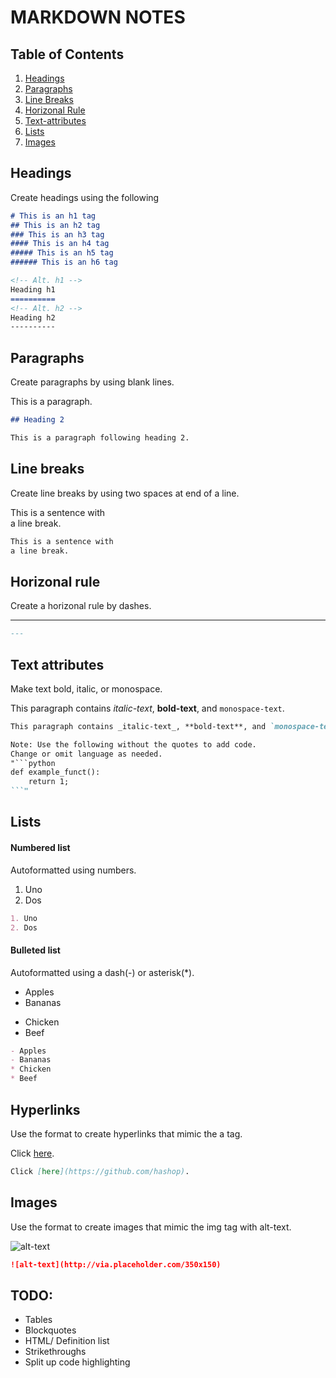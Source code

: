 MARKDOWN NOTES
==============

## Table of Contents
1. [Headings](#headings)
2. [Paragraphs](#paragraphs)
3. [Line Breaks](#line-breaks)
4. [Horizonal Rule](#horizonal-rule)
5. [Text-attributes](#text-attributes)
6. [Lists](#lists)
7. [Images](#images)

## Headings
Create headings using the following

```md
# This is an h1 tag
## This is an h2 tag
### This is an h3 tag
#### This is an h4 tag
##### This is an h5 tag
###### This is an h6 tag

<!-- Alt. h1 -->
Heading h1
==========
<!-- Alt. h2 -->
Heading h2
----------
```

## Paragraphs
Create paragraphs by using blank lines.

This is a paragraph.

```md
## Heading 2

This is a paragraph following heading 2.
```

## Line breaks
Create line breaks by using two spaces at end of a line.

This is a sentence with  
a line break.

```md
This is a sentence with  
a line break.
```

## Horizonal rule
Create a horizonal rule by dashes.

---

```md
---
```

## Text attributes
Make text bold, italic, or monospace.

This paragraph contains _italic-text_, **bold-text**, and `monospace-text`.

```md
This paragraph contains _italic-text_, **bold-text**, and `monospace-text`.

Note: Use the following without the quotes to add code. 
Change or omit language as needed.
"```python 
def example_funct():
	return 1;
```"
```

## Lists

#### Numbered list
Autoformatted using numbers.
1. Uno
2. Dos
```md
1. Uno
2. Dos
```

#### Bulleted list
Autoformatted using a dash(-) or asterisk(*).
- Apples
- Bananas
* Chicken
* Beef
```md
- Apples
- Bananas
* Chicken
* Beef
```


## Hyperlinks
Use the format to create hyperlinks that mimic the a tag.

Click [here](https://github.com/hashop).
```md
Click [here](https://github.com/hashop).
```

## Images
Use the format to create images that mimic the img tag with alt-text.

![alt-text](http://via.placeholder.com/350x150)
```md
![alt-text](http://via.placeholder.com/350x150)
```

## TODO:

* Tables
* Blockquotes
* HTML/ Definition list
* Strikethroughs
* Split up code highlighting